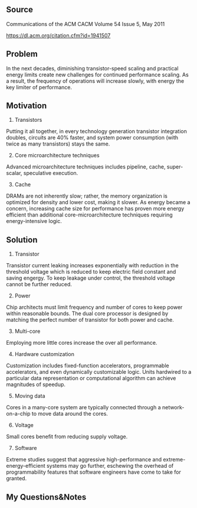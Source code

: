 ## Source

Communications of the ACM CACM Volume 54 Issue 5, May 2011

https://dl.acm.org/citation.cfm?id=1941507

## Problem

In the next decades, diminishing transistor-speed scaling and practical energy limits create new challenges for continued performance scaling. As a result, the frequency of operations will increase slowly, with energy the key limiter of performance.

## Motivation

1. Transistors

Putting it all together, in every technology generation transistor integration doubles, circuits are 40% faster, and system power consumption (with twice as many transistors) stays the same.

2. Core microarchitecture techniques

Advanced microarchitecture techniques includes pipeline, cache, super-scalar, speculative execution.

3. Cache

DRAMs are not inherently slow; rather, the memory organization is optimized for density and lower cost, making it slower. As energy became a concern, increasing cache size for performance has proven more energy efficient than additional core-microarchitecture techniques requiring energy-intensive logic. 
 
## Solution

1. Transistor

Transistor current leaking increases exponentially with reduction in the threshold voltage which is reduced to keep electric field constant and saving engergy. To keep leakage under control, the threshold voltage cannot be further reduced.

2. Power

Chip architects must limit frequency and number of cores to keep power within reasonable bounds. The dual core processor is designed by matching the perfect number of transistor for both power and cache.

3. Multi-core

Employing more little cores increase the over all performance.

4. Hardware customization

Customization includes fixed-function accelerators, programmable accelerators, and even dynamically customizable logic. Units hardwired to a particular data representation or computational algorithm can achieve magnitudes of speedup.
 
5. Moving data

Cores in a many-core system are typically connected through a network-on-a-chip to move data around the cores.

6. Voltage

Small cores benefit from reducing supply voltage.

7. Software

Extreme studies suggest that aggressive high-performance and extreme-energy-efficient systems may go further, eschewing the overhead of programmability features that software engineers have come to take for granted.

## My Questions&Notes